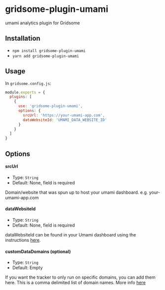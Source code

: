 # gridsome-plugin-umami

umami analytics plugin for Gridsome

## Installation

* `npm install gridsome-plugin-umami`
* `yarn add gridsome-plugin-umami`

## Usage

In `gridsome.config.js`:

```js
module.exports = {
  plugins: [
    {
      use: 'gridsome-plugin-umami',
      options: {
        srcUrl: 'https://your-umami-app.com',
        dataWebsiteId: 'UMAMI_DATA_WEBSITE_ID'
      }
    }
  ]
}   
```

## Options

#### srcUrl

- Type: `String`
- Default: None, field is required

Domain/website that was spun up to host your umami dashboard. e.g. your-umami-app.com

#### dataWebsiteId

- Type: `String`
- Default: None, field is required

dataWebsiteId can be found in your Umami dashboard using the instructions [here](https://umami.is/docs/collect-data).

#### customDataDomains (optional)

- Type: `String`
- Default: Empty

If you want the tracker to only run on specific domains, you can add them here. This is a comma delimited list of domain names. More info [here](https://umami.is/docs/tracker-config)
